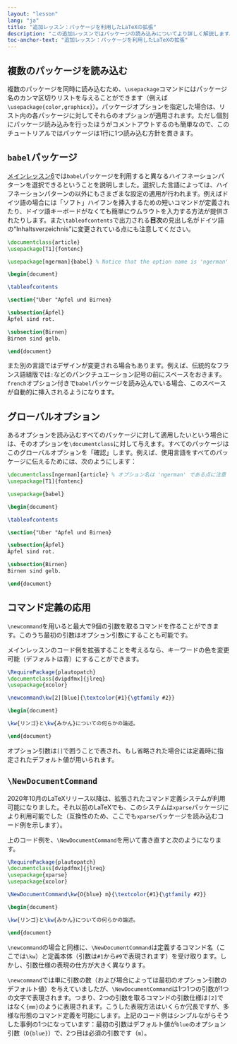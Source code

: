 ```yaml
---
layout: "lesson"
lang: "ja"
title: "追加レッスン：パッケージを利用したLaTeXの拡張"
description: "この追加レッスンではパッケージの読み込みについてより詳しく解説します。babelパッケージを用いて言語選択を行う方法やカスタムコマンドについてより踏み込んだ内容を扱います。"
toc-anchor-text: "追加レッスン：パッケージを利用したLaTeXの拡張"
---
```


## 複数のパッケージを読み込む

複数のパッケージを同時に読み込むため、`\usepackage`コマンドにはパッケージ名のカンマ区切りリストを与えることができます（例えば`\usepackage{color,graphicx}`）。パッケージオプションを指定した場合は、リスト内の各パッケージに対してそれらのオプションが適用されます。ただし個別にパッケージ読み込みを行ったほうがコメントアウトするのも簡単なので、このチュートリアルではパッケージは1行に1つ読み込む方針を貫きます。

## `babel`パッケージ

[メインレッスン6](lesson-06)では`babel`パッケージを利用すると異なるハイフネーションパターンを選択できるということを説明しました。選択した言語によっては、ハイフネーションパターンの以外にもさまざまな設定の適用が行われます。例えばドイツ語の場合には「ソフト」ハイフンを挿入するための短いコマンドが定義されたり、ドイツ語キーボードがなくても簡単にウムラウトを入力する方法が提供されたりします。また`\tableofcontents`で出力される**目次**の見出し名がドイツ語の“Inhaltsverzeichnis”に変更されている点にも注意してください。

```latex
\documentclass{article}
\usepackage[T1]{fontenc}

\usepackage[ngerman]{babel} % Notice that the option name is 'ngerman'

\begin{document}

\tableofcontents

\section{"Uber "Apfel und Birnen}

\subsection{Äpfel}
Äpfel sind rot.

\subsection{Birnen}
Birnen sind gelb.

\end{document}
```

また別の言語ではデザインが変更される場合もあります。例えば、伝統的なフランス語組版では`:`などのパンクチュエーション記号の前にスペースをおきます。`french`オプション付きで`babel`パッケージを読み込んでいる場合、このスペースが自動的に挿入されるようになります。

## グローバルオプション

あるオプションを読み込むすべてのパッケージに対して適用したいという場合には、そのオプションを`\documentclass`に対して与えます。すべてのパッケージはこのグローバルオプションを「確認」します。例えば、使用言語をすべてのパッケージに伝えるためには、次のようにします：

```latex
\documentclass[ngerman]{article} % オプション名は 'ngerman' である点に注意
\usepackage[T1]{fontenc}

\usepackage{babel}

\begin{document}

\tableofcontents

\section{"Uber "Apfel und Birnen}

\subsection{Äpfel}
Äpfel sind rot.

\subsection{Birnen}
Birnen sind gelb.

\end{document}
```

## コマンド定義の応用

`\newcommand`を用いると最大で9個の引数を取るコマンドを作ることができます。このうち最初の引数はオプション引数にすることも可能です。

メインレッスンのコード例を拡張することを考えるなら、キーワードの色を変更可能（デフォルトは青）にすることができます。

```latex
\RequirePackage{plautopatch}
\documentclass[dvipdfmx]{jlreq}
\usepackage{xcolor}

\newcommand\kw[2][blue]{\textcolor{#1}{\gtfamily #2}}

\begin{document}

\kw{リンゴ}と\kw{みかん}についての何らかの論述。

\end{document}
```

オプション引数は`[]`で囲うことで表され、もし省略された場合には定義時に指定されたデフォルト値が用いられます。

## `\NewDocumentCommand`

2020年10月のLaTeXリリース以降は、拡張されたコマンド定義システムが利用可能になりました。それ以前のLaTeXでも、このシステムは`xparse`パッケージにより利用可能でした（互換性のため、ここでも`xparse`パッケージを読み込むコード例を示します）。

上のコード例を、`\NewDocumentCommand`を用いて書き直すと次のようになります。

```latex
\RequirePackage{plautopatch}
\documentclass[dvipdfmx]{jlreq}
\usepackage{xparse}
\usepackage{xcolor}

\NewDocumentCommand\kw{O{blue} m}{\textcolor{#1}{\gtfamily #2}}

\begin{document}

\kw{リンゴ}と\kw{みかん}についての何らかの論述。

\end{document}
```

`\newcommand`の場合と同様に、`\NewDocumentCommand`は定義するコマンド名（ここでは`\kw`）と定義本体（引数は`#1`から`#9`で表現されます）を受け取ります。しかし、引数仕様の表現の仕方が大きく異なります。

`\newcommand`では単に引数の数（および場合によっては最初のオプション引数のデフォルト値）を与えていましたが、`\NewDocumentCommand`は1つ1つの引数が1つの文字で表現されます。つまり、2つの引数を取るコマンドの引数仕様は`[2]`ではなく`{mm}`のように表現されます。こうした表現方法はいくらか冗長ですが、多様な形態のコマンド定義を可能にします。上記のコード例はシンプルながらそうした事例の1つになっています：最初の引数はデフォルト値が`blue`のオプション引数（`O{blue}`）で、2つ目は必須の引数です（`m`）。
